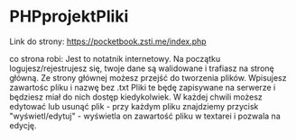# PHPprojektPliki

Link do strony: https://pocketbook.zsti.me/index.php

co strona robi:
Jest to notatnik internetowy.
Na początku logujesz/rejestrujesz się, twoje dane są walidowane i trafiasz na stronę główną.
Ze strony głównej możesz przejść do tworzenia plików.
Wpisujesz zawartośc pliku i nazwę bez .txt
Pliki te będę zapisywane na serwerze i będziesz miał do nich dostęp kiedykolwiek.
W każdej chwili możesz edytować lub usunąć plik - przy każdym pliku znajdziemy przycisk "wyświetl/edytuj" - wyświetla on zawartość pliku w textarei i pozwala na edycję.
